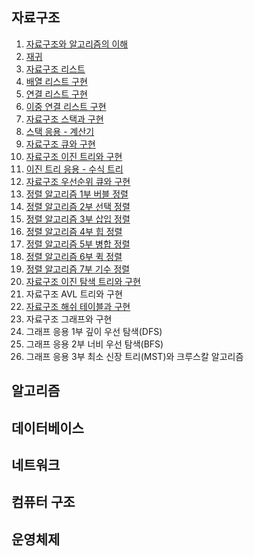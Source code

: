 ## 자료구조

01. [자료구조와 알고리즘의 이해](https://gurumee92.tistory.com/121)
02. [재귀](https://gurumee92.tistory.com/122)
03. [자료구조 리스트](https://gurumee92.tistory.com/123)
04. [배열 리스트 구현](https://gurumee92.tistory.com/124)
05. [연결 리스트 구현](https://gurumee92.tistory.com/125)
06. [이중 연결 리스트 구현](https://gurumee92.tistory.com/126)
07. [자료구조 스택과 구현](https://gurumee92.tistory.com/127)
08. [스택 응용 - 계산기](https://gurumee92.tistory.com/128)
09. [자료구조 큐와 구현](https://gurumee92.tistory.com/129)
10. [자료구조 이진 트리와 구현](https://gurumee92.tistory.com/130)
11. [이진 트리 응용 - 수식 트리](https://gurumee92.tistory.com/131)
12. [자료구조 우선순위 큐와 구현](https://gurumee92.tistory.com/132)
13. [정렬 알고리즘 1부 버블 정렬](https://gurumee92.tistory.com/133)
14. [정렬 알고리즘 2부 선택 정렬](https://gurumee92.tistory.com/134)
15. [정렬 알고리즘 3부 삽입 정렬](https://gurumee92.tistory.com/135)
16. [정렬 알고리즘 4부 힙 정렬](https://gurumee92.tistory.com/136)
17. [정렬 알고리즘 5부 병합 정렬](https://gurumee92.tistory.com/137)
18. [정렬 알고리즘 6부 퀵 정렬](https://gurumee92.tistory.com/138)
19. [정렬 알고리즘 7부 기수 정렬](https://gurumee92.tistory.com/139)
20. [자료구조 이진 탐색 트리와 구현](https://gurumee92.tistory.com/140)
21. 자료구조 AVL 트리와 구현
22. [자료구조 해쉬 테이블과 구현](https://gurumee92.tistory.com/141)
23. 자료구조 그래프와 구현
24. 그래프 응용 1부 깊이 우선 탐색(DFS)
25. 그래프 응용 2부 너비 우선 탐색(BFS)
26. 그래프 응용 3부 최소 신장 트리(MST)와 크루스칼 알고리즘

## 알고리즘

## 데이터베이스

## 네트워크

## 컴퓨터 구조

## 운영체제